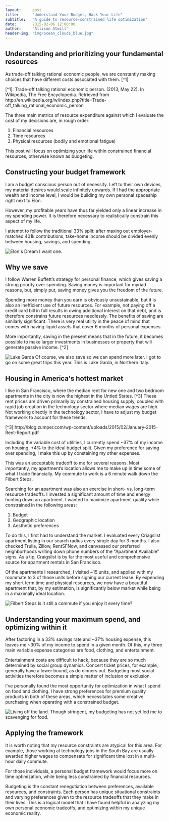 ```yaml
---
layout:     post
title:      "Understand Your Budget, Hack Your Life"
subtitle:   "A guide to resource-constrained life optimization"
date:       2015-02-06 12:00:00
author:     "Allison Atwill"
header-img: "img/ocean_clouds_blue.jpg"
---
```


<h2 class="section-heading">Understanding and prioritizing your fundamental resources</h2>

<p markdown="1">As trade-off talking rational economic people, we are constantly making choices that have different costs associated with them. [^1]</p>
[^1]: Trade-off talking rational economic person. (2013, May 22). In Wikipedia, The Free Encyclopedia. Retrieved from http://en.wikipedia.org/w/index.php?title=Trade-off_talking_rational_economic_person


<p>The three main metrics of resource expenditure against which I evaluate the cost of my decisions are, in rough order:</p>

<ol>
		<li>Financial resources</li>
		<li>Time resources </li>
		<li>Physical resources (bodily and emotional fatigue)</li>
</ol>

<p>This post will focus on optimizing your life within constrained financial resources, otherwise known as budgeting. </p>

<h2 class="section-heading">Constructing your budget framework</h2>

<p>I am a budget conscious person out of necessity.  Left to their own devices, my material desires would scale infinitely upwards. If I had the appropriate wealth and income level, I would be building my own personal spaceship right next to Elon.</p>

<p>However, my profitable years have thus far yielded only a linear increase in my spending power. It is therefore necessary to  realistically constrain this aspect of my life. </p>

<p> I attempt to follow the traditional 33% split: after maxing out employer-matched 401k contributions, take-home income should be divided evenly between housing, savings, and spending. </p>


<a>
    <img src="{{ site.baseurl }}/img/dragonv2.jpg" alt="Elon's Dream">
</a>
<span class="caption text-muted">I want one.</span>


<h2 class="section-heading">Why we save</h2>

<p > I follow Warren Buffett’s strategy for personal finance, which gives saving a strong priority over spending. Saving money is important for myriad reasons, but, simply put, saving money gives you the freedom of the future. </p>


<p>Spending more money than you earn is obviously unsustainable, but it is also an inefficient use of future resources.  For example, not paying off a credit card bill in full results in owing additional interest on that debt, and is therefore constrains future resources needlessly.  The benefits of saving are similarly significant.  There is very real utility in the peace of mind that comes with having liquid assets that cover 6 months of personal expenses. </p>

<p markdown="1">More importantly, saving in the present means that in the future, it becomes possible to make larger investments in businesses or property that will generate passive income. [^2]</p>

[^2]: http://www.warrenbuffett.com/warren-buffett-10-ways-to-get-rich/
<a>
    <img src="{{ site.baseurl }}/img/lake-garda.jpg" alt="Lake Garda">
</a>
<span class="caption text-muted">Of course, we also save so we can spend more later. I got to go on some great trips this year.  This is Lake Garda, in Northern Italy.</span>


<h2 class="section-heading">Housing in America's hottest market</h2>

<p markdown="1"> I live in San Francisco, where the median rent for new one and two bedroom apartments in the city is now the highest in the Untied States. [^3]   These rent prices are driven primarily by constrained housing supply, coupled with rapid job creation in the technology sector where median wages are high. Not working directly in the technology sector, I have to adjust my budget framework to account for these trends.</p>
[^3]:http://blog.zumper.com/wp-content/uploads/2015/02/January-2015-Rent-Report.pdf


<p> Including the variable cost of utilities, I currently spend ~37% of my income on housing, +4% to the ideal budget split.  Given my preference for saving over spending, I make this up by constaining my other expenses.</p>

<p>This was an acceptable tradeoff to me for several reasons.  Most importantly, my apartment’s location allows me to make up in time some of what I trade financially.  My commute to work is a 6 minute walk down the Filbert Steps. </p>

<p>Searching for an apartment was also an exercise in short- vs. long-term resource tradeoffs. I invested a significant amount of time and energy hunting down an apartment.  I wanted to maximize apartment quality while constrained in the following areas:</p>

<ol>
 	<li>Budget </li> 
 	<li>Geographic location</li>
 	<li>Aesthetic preferences</li> 
 </ol>

<p>To do this, I first had to understand the market.  I evaluated every Criagslist apartment listing in our search radius every single day for 3 months. I also checked Trulia, Zillow, RentSFNow, and canvassed our preferred neighborhoods writing down phone numbers of the "Apartment Available" signs.  As a tip, Craigslist is by far the most useful and comprehensive source for apartment rentals in San Francisco. </p>

<p>Of the apartments I researched, I visited ~15 units, and applied with my roommate to 3 of those units before signing our current lease.  By expending my short term time and physical resources, we now have a beautiful apartment that, by my estimation, is significantly below market while being in a maximally ideal location.</P>

<a>
<img src="{{ site.baseurl }}/img/sharonodegaard-filbert.jpg" alt="Filbert Steps">
</a>
<span class="caption text-muted">Is it still a commute if you enjoy it every time?</span>

<h2 class="section-heading">Understanding your maximum spend, and optimizing within it</h2>

<p> After factoring in a 33% savings rate and ~37% housing expense, this leaves me ~30% of my income to spend in a given month.  Of this, my three main variable expense categories are food, clothing, and entertainment. </p>
	

<p>Entertainment costs are difficult to hack, because they are so much determined by social group dynamics. Concert ticket prices, for example, generally have a lower bound, as do dinners out.  Budgeting most social activities therefore becomes a simple matter of inclusion or exclusion. </p>

<p>I've personally found the most opportunity for optimization in what I spend on food and clothing. I have strong preferences for premium quality products in both of these areas, which necessitates some creative purchasing when operating with a constrained budget. </p>


<a>
    <img src="{{ site.baseurl }}/img/mushroom.jpg" alt="Living off the land.">
</a>
<span class="caption text-muted">Though stringent, my budgeting has not yet led me to scavenging for food. </span>

<h2 class="section-heading">Applying the framework</h2>

<p>It is worth noting that my resource constraints are atypical for this area.  For example, those working at technology jobs in the South Bay are usually awarded higher wages to compensate for significant time lost in a multi-hour daily commute.</p>

<p>For those individuals, a personal budget framework would focus more on time optimization, while being less constrained by financial resources.</p>

<p>Budgeting is the constant renegotiation between preferences, available resources, and constraints.  Each person has unique situational constraints and varying preferences given to the resource tradeoffs that they make in their lives.  This is a logical model that I have found helpful in analyzing my own personal economic tradeoffs, and optimizing within my unique economic reality.</p>






